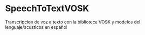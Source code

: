 # SpeechToTextVOSK
Transcripcion de voz a texto con la biblioteca VOSK y modelos del lenguaje/acusticos en español
